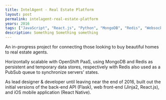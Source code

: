 ```yaml
---
title: IntelAgent - Real Estate Platform
layout: post
permalink: intelagent-real-estate-platform
years: 2016
tags: ["JavaScript", "React.js", "Python", "MongoDB", "Redis", "Websockets", "OpenShift", "API",  "React Native", "iOS", "CSS3"]
description: Something Something something
---
```



An in-progress project for connecting those looking to buy beautiful homes to real estate agents.

Horizontally scalable with OpenShift PaaS, using MongoDB and Redis as persistent and temporary data stores, respectively with Redis also used as a PubSub queue to synchronize servers' states.

As lead designer & developer until leaving near the end of 2016, built out the initial versions of the back-end API (Flask), web front-end (Jinja2, React.js), and iOS mobile application (React Native).